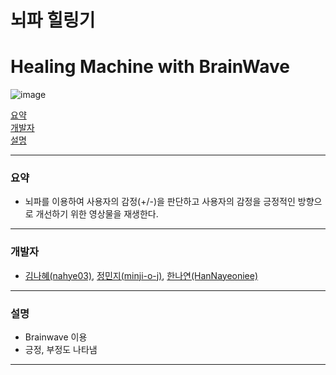 # 뇌파 힐링기
# Healing Machine with BrainWave
![image](https://img.shields.io/badge/license-Apache--2.0-green)

[요약](#요약)  
[개발자](#개발자)  
[설명](#설명)  

---


### 요약 

  - 뇌파를 이용하여 사용자의 감정(+/-)을 판단하고 사용자의 감정을 긍정적인 방향으로 개선하기 위한 영상물을 재생한다.

---

### 개발자

  - [김나혜(nahye03)](https://github.com/nahye03), [정민지(minji-o-j)](https://github.com/minji-o-j/), [한나연(HanNayeoniee)](https://github.com/HanNayeoniee/)
---
  
### 설명
  - Brainwave 이용
  - 긍정, 부정도 나타냄
---
